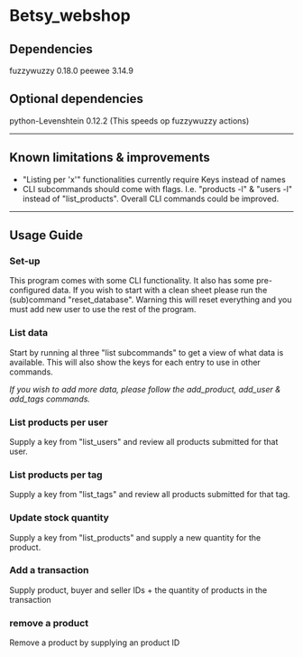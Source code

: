 # Betsy_webshop

## Dependencies
fuzzywuzzy 0.18.0
peewee 3.14.9

## Optional dependencies
python-Levenshtein 0.12.2 (This speeds op fuzzywuzzy actions)

---
## Known limitations & improvements
- "Listing per 'x'" functionalities currently require Keys instead of names
- CLI subcommands should come with flags. I.e. "products -l" & "users -l" instead of "list_products". Overall CLI commands could be improved.
 
---

## Usage Guide

### Set-up
This program comes with some CLI functionality. It also has some pre-configured data. If you wish to start with a clean sheet please run the (sub)command "reset_database". Warning this will reset everything and you must add new user to use the rest of the program.

### List data
Start by running al three "list subcommands" to get a view of what data is available. This will also show the keys for each entry to use in other commands.

*If you wish to add more data, please follow the add_product, add_user & add_tags commands.*

### List products per user
Supply a key from "list_users" and review all products submitted for that user.

### List products per tag
Supply a key from "list_tags" and review all products submitted for that tag.

### Update stock quantity
Supply a key from "list_products" and supply a new quantity for the product.

### Add a transaction
Supply product, buyer and seller IDs + the quantity of products in the transaction

### remove a product
Remove a product by supplying an product ID